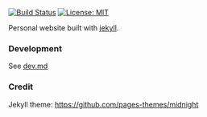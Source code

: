 [![Build Status](https://github.com/ConorSheehan1/ConorSheehan1.github.io/workflows/ci/badge.svg)](https://github.com/ConorSheehan1/ConorSheehan1.github.io/actions/)
[![License: MIT](https://img.shields.io/badge/License-MIT-yellow.svg)](https://opensource.org/licenses/MIT)

Personal website built with [jekyll](https://jekyllrb.com/).
### Development
See [dev.md](./dev.md)

### Credit
Jekyll theme: https://github.com/pages-themes/midnight
